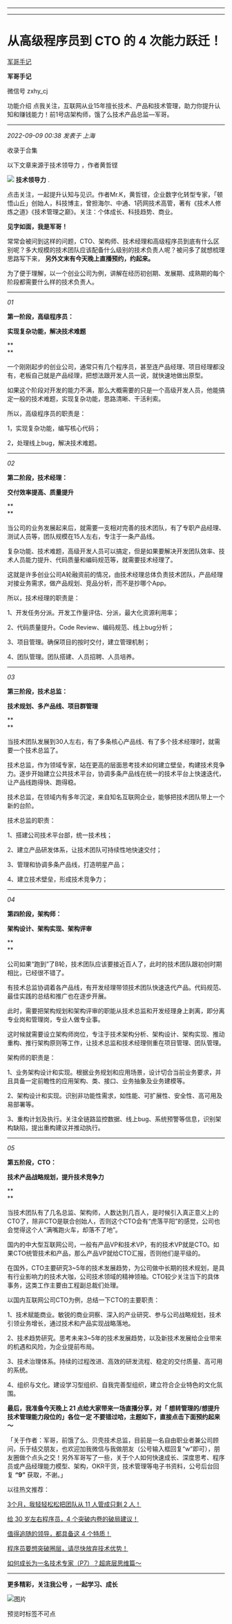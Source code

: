 ----------------------------------------
----------------------------------------
#  从高级程序员到 CTO 的 4 次能力跃迁！

[ 军哥手记 ](javascript:void\(0\);)

**军哥手记** ![]()

微信号 zxhy_cj

功能介绍 点我关注，互联网从业15年擅长技术、产品和技术管理，助力你提升认知和赚钱能力！前1号店架构师，饿了么技术产品总监—军哥。

____

_2022-09-09 00:38_ _发表于 上海_

收录于合集

以下文章来源于技术领导力 ，作者黄哲铿

![](images/0)
**技术领导力** .

点击关注，一起提升认知与见识。作者Mr.K，黄哲铿，企业数字化转型专家，「顿悟山丘」创始人，科技博主，曾担海尔、中通、1药网技术高管，著有《技术人修炼之道》《技术管理之巅》。关注：个体成长、科技趋势、商业。

**见字如面，我是军哥！**

  

常常会被问到这样的问题，CTO、架构师、技术经理和高级程序员到底有什么区别呢？多大规模的技术团队应该配备什么级别的技术负责人呢？被问多了就想梳理思路写下来，
**另外文末有今天晚上直播预约，约起来。**  

  

为了便于理解，以一个创业公司为例，讲解在经历初创期、发展期、成熟期的每个阶段都需要什么样的技术负责人。

  

* * *

  

 _01_  

 **第一阶段，高级程序员：**

 **实现复杂功能，解决技术难题**

 **  
**

一个刚刚起步的创业公司，通常只有几个程序员，甚至连产品经理、项目经理都没有，老板自己就是产品经理，把想法跟开发人员一说，就快速地做出原型。

  

如果这个阶段对开发的能力不满，那么大概需要的只是一个高级开发人员，他能搞定一般的技术难题，实现复杂功能，思路清晰、干活利索。

  

所以，高级程序员的职责是：

1，实现复杂功能，编写核心代码；

2，处理线上bug，解决技术难题。

  

* * *

  

 _02_

 **第二阶段，技术经理：**

 **交付效率提高、质量提升**

 **  
**

当公司的业务发展起来后，就需要一支相对完善的技术团队，有了专职产品经理、测试人员等，团队规模在15人左右，专注于一条产品线。

  

复杂功能、技术难题，高级开发人员可以搞定，但是如果要解决开发团队效率、技术人员能力提升、代码质量和编码规范等，就需要技术经理了。

  

这就是许多创业公司A轮融资前的情况，由技术经理总体负责技术团队，产品经理对接业务需求，做产品规划、竞品分析，而不是抄哪个App。

  

所以，技术经理的职责是：

1、开发任务分派。开发工作量评估、分派，最大化资源利用率；

2、代码质量提升。Code Review、编码规范、线上bug分析；

3、项目管理。确保项目的按时交付，建立管理机制；

4、团队管理。团队搭建、人员招聘、人员培养。

  

* * *

  

 _03_

 **第三阶段，技术总监：**

 **技术规划、多产品线、项目群管理**

 **  
**

当技术团队发展到30人左右，有了多条核心产品线、有了多个技术经理时，就需要一个技术总监了。

  

技术总监，作为领域专家，站在更高的层面思考技术如何建立壁垒，构建技术竞争力。逐步开始建立公共技术平台，协调多条产品线在统一的技术平台上快速迭代，让产品线跑得快、跑得稳。

  

技术总监，在领域内有多年沉淀，来自知名互联网企业，能够把技术团队带上一个新的台阶。

  

技术总监的职责：

1、搭建公司技术平台部，统一技术栈；

2、建立产品研发体系，让技术团队可持续性地快速交付；

3、管理和协调多条产品线，打造明星产品；

4、建立技术壁垒，形成技术竞争力；

  

* * *

  

 _04_

 **第四阶段，架构师：**

 **架构设计、架构实现、架构评审**

 **  
**

公司如果“跑到”了B轮，技术团队应该要接近百人了，此时的技术团队跟初创时期相比，已经很不错了。

  

有技术总监协调着各产品线，有开发经理带领技术团队快速迭代产品。代码规范、最佳实践的总结和推广也在逐步开展。

  

此时，需要把架构规划和架构评审的职能从技术总监和开发经理身上剥离，即分离专业岗和管理岗，专业人做专业事。

  

这时候就需要设立架构师岗位，专注于技术架构分析、架构设计、架构实现、推动重构、推行架构原则等工作，让技术总监和技术经理侧重在项目管理、团队管理。

  

架构师的职责是：

1、业务架构设计和实现。根据业务规划和应用场景，设计切合当前业务要求，并且具备一定前瞻性的应用架构、类、接口、业务抽象及业务建模等。

  

2、架构设计和实现。识别非功能性需求，如性能、可扩展性、安全性、高可用及易部署等。

  

3、重构计划及执行。关注全链路监控数据、线上bug、系统预警等信息，识别架构缺陷，提出重构建议并推动执行。

  

* * *

  

 _05_

 **第五阶段，CTO：**

 **技术产品战略规划，提升技术竞争力**

 **  
**

当技术团队有了几名总监、架构师，人数达到几百人，是时候引入真正意义上的CTO了，除非CTO是联合创始人，否则这个CTO会有“虎落平阳”的感觉，公司也会觉得这个人“满嘴跑火车，却落不了地”。

  

国内的中大型互联网公司，一般有产品VP和技术VP，有的技术VP就是CTO。如果CTO统管技术和产品，那么产品VP就给CTO汇报，否则他们是平级的。

  

在国外，CTO主要研究3~5年的技术发展趋势，为公司做中长期的技术规划，是具有行业影响力的技术大咖，公司技术领域的精神领袖。CTO较少关注当下的具体事务，这类工作主要由工程副总裁们处理。

  

以国内互联网公司CTO为例，总结一下CTO的主要职责：

1、技术赋能商业。敏锐的商业洞察、深入的产业研究、参与公司战略规划，技术引领业务增长，通过技术和产品实现战略落地。

  

2、技术趋势研究。思考未来3~5年的技术发展趋势，以及新技术发展给企业带来的机遇和风险，为企业提前布局。

  

3、技术治理体系。持续的过程改进、高效的研发流程、稳定的交付质量、高可用的系统。

  

4、组织与文化。建设学习型组织、自我完善型组织，建立符合企业特色的文化氛围。

  

 **最后，我准备今天晚上 21 点给大家带来一场直播分享，对「 **想转管理的/想提升技术管理能力段位的」各位一定**
不要错过哈，主题如下，直接点击下面预约起来～**

「关于作者：军哥，前饿了么、贝壳技术总监，目前是一名自由职业者兼公司顾问，乐于结交朋友，也欢迎加我微信与我做朋友（公号输入框回复“w”即可），朋友圈做个点头之交！另外军哥写了一些，关于个人如何快速成长、深度思考、程序员或产品经理能力模型、架构，OKR干货，技术管理等电子书资料，公号后台回复
**“9”** 获取，不谢。」  

以往热文推荐：

[3个月，我轻轻松松把团队从 11 人管成只剩 2
人！](http://mp.weixin.qq.com/s?__biz=MzA3MDU2MjM4Ng==&mid=2247496598&idx=1&sn=276e4e7343c193fa6e89a84f5a99e54c&chksm=9f3854aba84fddbde82ee1a4d3483176720fb2be855a695c74d3f5fb83beb26b8570bfea85e3&scene=21#wechat_redirect)  

[给 30 岁左右程序员，4
个突破内卷的破局建议！](http://mp.weixin.qq.com/s?__biz=MzA3MDU2MjM4Ng==&mid=2247496585&idx=1&sn=0d9437e7b06e4cc700e9c73154ddfb9d&chksm=9f3854b4a84fdda2e788ec80a7f8e5c734481f675f60a38e54d782d200db99ed415528f6826a&scene=21#wechat_redirect)  

[值得追随的领导，都具备这 4
个特质！](http://mp.weixin.qq.com/s?__biz=MzA3MDU2MjM4Ng==&mid=2247496580&idx=1&sn=8a4b9b1d6f0a345632cbb98ead9c9aa7&chksm=9f3854b9a84fddaf51b10325beae6581f454313f8493265c62e124c1f15971a7e8f399270007&scene=21#wechat_redirect)

[程序员要想突破圈层，请尽快放弃技术优势！](http://mp.weixin.qq.com/s?__biz=MzA3MDU2MjM4Ng==&mid=2247496537&idx=1&sn=05abd69943d4f562e30298e8d11ac6ff&chksm=9f385464a84fdd728404c0ef6d35ea3738d8680788eb2523f91b24e3859c6a35412bbd9d4eb8&scene=21#wechat_redirect)  

[如何成长为一名技术专家（P7）？超底层思维篇～](http://mp.weixin.qq.com/s?__biz=MzA3MDU2MjM4Ng==&mid=2247496535&idx=1&sn=07b9a8adf717449aacd70b2d1f4348fb&chksm=9f38546aa84fdd7c7e9f297f437452b1f3b2b8d1bd2f7e6b7f84da631c2c66e262d6e4f09376&scene=21#wechat_redirect)

  

* * *

  

 **更多精彩，关注我公号** **，一起学习、成长**

![图片](https://mmbiz.qpic.cn/mmbiz_png/b96CibCt70iaajvl7fD4ZCicMcjhXMp1v6UibM134tIsO1j5yqHyNhh9arj090oAL7zGhRJRq6cFqFOlDZMleLl4pw/640?wx_fmt=png&wxfrom=5&wx_lazy=1&wx_co=1)

预览时标签不可点


